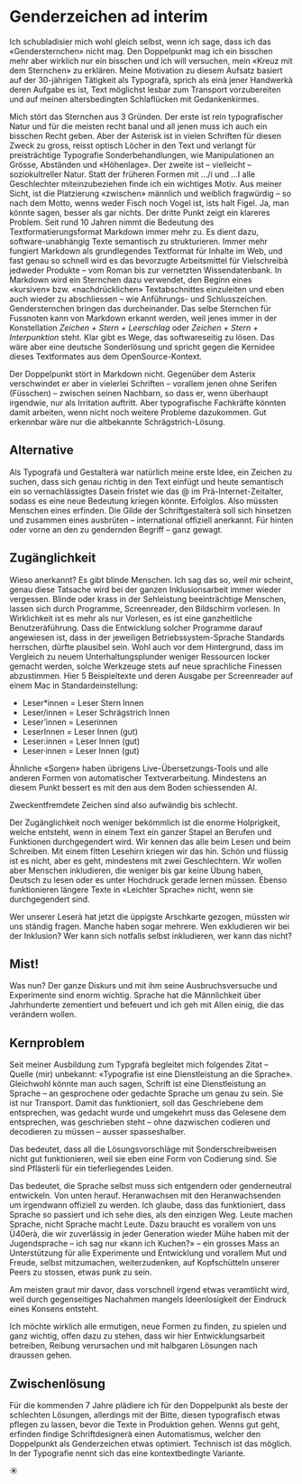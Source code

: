 # Genderzeichen ad interim

Ich schubladisier mich wohl gleich selbst, wenn ich sage, dass ich das «Gendersternchen» nicht mag. Den Doppelpunkt mag ich ein bisschen mehr aber wirklich nur ein bisschen und ich will versuchen, mein «Kreuz mit dem Sternchen» zu erklären. Meine Motivation zu diesem Aufsatz basiert auf der 30-jährigen Tätigkeit als Typografà, sprich als einà jener Handwerkà deren Aufgabe es ist, Text möglichst lesbar zum Transport vorzubereiten und auf meinen altersbedingten Schlaflücken mit Gedankenkirmes.

Mich stört das Sternchen aus 3 Gründen. 
Der erste ist rein typografischer Natur und für die meisten recht banal und all jenen muss ich auch ein bisschen Recht geben. Aber der Asterisk ist in vielen Schriften für diesen Zweck zu gross, reisst optisch Löcher in den Text und verlangt für preisträchtige Typografie Sonderbehandlungen, wie Manipulationen an Grösse, Abständen und «Höhenlage». 
Der zweite ist – vielleicht – soziokultreller Natur. Statt der früheren Formen mit …/i und …I alle Geschlechter miteinzubeziehen finde ich ein wichtiges Motiv. Aus meiner Sicht, ist die Platzierung «zwischen» männlich und weiblich fragwürdig – so nach dem Motto, wenns weder Fisch noch Vogel ist, ists halt Figel. Ja, man könnte sagen, besser als gar nichts. 
Der dritte Punkt zeigt ein klareres Problem. Seit rund 10 Jahren nimmt die Bedeutung des Textformatierungsformat Markdown immer mehr zu. Es dient dazu, software-unabhängig Texte semantisch zu strukturieren. Immer mehr fungiert Markdown als grundlegendes Textformat für Inhalte im Web, und fast genau so schnell wird es das bevorzugte Arbeitsmittel für Vielschreibà jedweder Produkte – vom Roman bis zur vernetzten Wissendatenbank. In Markdown wird ein Sternchen dazu verwendet, den Beginn eines «kursiven» bzw. «nachdrücklichen» Textabschnittes einzuleiten und eben auch wieder zu abschliessen – wie Anführungs- und Schlusszeichen. Gendersternchen bringen das durcheinander.
Das selbe Sternchen für Fussnoten kann von Markdown erkannt werden, weil jenes immer in der Konstellation *Zeichen + Stern + Leerschlag* oder *Zeichen + Stern + Interpunktion* steht. Klar gibt es Wege, das softwareseitig zu lösen. Das wäre aber eine deutsche Sonderlösung und spricht gegen die Kernidee dieses Textformates aus dem OpenSource-Kontext. 

Der Doppelpunkt stört in Markdown nicht. Gegenüber dem Asterix verschwindet er aber in vielerlei Schriften – vorallem jenen ohne Serifen (Füsschen) – zwischen seinen Nachbarn, so dass er, wenn überhaupt irgendwie, nur als Irritation auftritt. Aber typografische Fachkräfte könnten damit arbeiten, wenn nicht noch weitere Probleme dazukommen. Gut erkennbar wäre nur die altbekannte Schrägstrich-Lösung.

## Alternative
Als Typografà und Gestalterà war natürlich meine erste Idee, ein Zeichen zu suchen, dass sich genau richtig in den Text einfügt und heute semantisch ein so vernachlässigtes Dasein fristet wie das @ im Prä-Internet-Zeitalter, sodass es eine neue Bedeutung kriegen könnte. Erfolglos. Also müssten Menschen eines erfinden. Die Gilde der Schriftgestalterà soll sich hinsetzen und zusammen eines ausbrüten – international offiziell anerkannt. Für hinten oder vorne an den zu gendernden Begriff – ganz gewagt. 

## Zugänglichkeit
Wieso anerkannt? Es gibt blinde Menschen. Ich sag das so, weil mir scheint, genau diese Tatsache wird bei der ganzen Inklusionsarbeit immer wieder vergessen. Blinde oder krass in der Sehleistung beeinträchtige Menschen, lassen sich durch Programme, Screenreader, den Bildschirm vorlesen. In Wirklichkeit ist es mehr als nur Vorlesen, es ist eine ganzheitliche Benutzeràführung. Dass die Entwicklung solcher Programme darauf angewiesen ist, dass in der jeweiligen Betriebssystem-Sprache Standards herrschen, dürfte plausibel sein. Wohl auch vor dem Hintergrund, dass im Vergleich zu neuem Unterhaltungsplunder weniger Ressourcen locker gemacht werden, solche Werkzeuge stets auf neue sprachliche Finessen abzustimmen. Hier 5 Beispieltexte und deren Ausgabe per Screenreader auf einem Mac in Standardeinstellung:
- Leser*innen = Leser Stern Innen
- Leser/innen = Leser Schrägstrich Innen
- Leser’innen = Leserinnen
- LeserInnen = Leser Innen (gut)
- Leser:innen = Leser Innen (gut)
- Leser·innen = Leser Innen (gut)

Ähnliche «Sorgen» haben übrigens Live-Übersetzungs-Tools und alle anderen Formen von automatischer Textverarbeitung. Mindestens an diesem Punkt bessert es mit den aus dem Boden schiessenden AI.

Zweckentfremdete Zeichen sind also aufwändig bis schlecht.

Der Zugänglichkeit noch weniger bekömmlich ist die enorme Holprigkeit, welche entsteht, wenn in einem Text ein ganzer Stapel an Berufen und Funktionen durchgegendert wird. Wir kennen das alle beim Lesen und beim Schreiben. Mit einem fitten Lesehirn kriegen wir das hin. Schön und flüssig ist es nicht, aber es geht, mindestens mit zwei Geschlechtern. Wir wollen aber Menschen inkludieren, die weniger bis gar keine Übung haben, Deutsch zu lesen oder es unter Hochdruck gerade lernen müssen. Ebenso funktionieren längere Texte in «Leichter Sprache» nicht, wenn sie durchgegendert sind.

Wer unserer Leserà hat jetzt die üppigste Arschkarte gezogen, müssten wir uns ständig fragen. Manche haben sogar mehrere. Wen exkludieren wir bei der Inklusion? Wer kann sich notfalls selbst inkludieren, wer kann das nicht?  

## Mist!
Was nun? Der ganze Diskurs und mit ihm seine Ausbruchsversuche und Experimente sind enorm wichtig. Sprache hat die Männlichkeit über Jahrhunderte zementiert und befeuert und ich geh mit Allen einig, die das verändern wollen.

## Kernproblem
Seit meiner Ausbildung zum Typgrafà begleitet mich folgendes Zitat – Quelle (mir) unbekannt: «Typografie ist eine Dienstleistung an die Sprache». 
Gleichwohl könnte man auch sagen, Schrift ist eine Dienstleistung an Sprache – an gesprochene oder gedachte Sprache um genau zu sein. Sie ist nur Transport. Damit das funktioniert, soll das Geschriebene dem entsprechen, was gedacht wurde und umgekehrt muss das Gelesene dem entsprechen, was geschrieben steht – ohne dazwischen codieren und decodieren zu müssen – ausser spasseshalber.

Das bedeutet, dass all die Lösungsvorschläge mit Sonderschreibweisen nicht gut funktionieren, weil sie eben eine Form von Codierung sind. 
Sie sind Pflästerli für ein tieferliegendes Leiden.

Das bedeutet, die Sprache selbst muss sich entgendern oder genderneutral entwickeln. Von unten herauf. Heranwachsen mit den Heranwachsenden um irgendwann offiziell zu werden. Ich glaube, dass das funktioniert, dass Sprache so passiert und ich sehe dies, als den einzigen Weg. Leute machen Sprache, nicht Sprache macht Leute. Dazu braucht es vorallem von uns Ü40erà, die wir zuverlässig in jeder Generation wieder Mühe haben mit der Jugendsprache – ich sag nur «kann ich Kuchen?» – ein grosses Mass an Unterstützung für alle Experimente und Entwicklung und vorallem Mut und Freude, selbst mitzumachen, weiterzudenken, auf Kopfschütteln unserer Peers zu stossen, etwas punk zu sein.

Am meisten graut mir davor, dass vorschnell irgend etwas veramtlicht wird, weil durch gegenseitiges Nachahmen mangels Ideenlosigkeit der Eindruck eines Konsens entsteht.

Ich möchte wirklich alle ermutigen, neue Formen zu finden, zu spielen und ganz wichtig, offen dazu zu stehen, dass wir hier Entwicklungsarbeit betreiben, Reibung verursachen und mit halbgaren Lösungen nach draussen gehen.

## Zwischenlösung
Für die kommenden 7 Jahre plädiere ich für den Doppelpunkt als beste der schlechten Lösungen, allerdings mit der Bitte, diesen typografisch etwas pflegen zu lassen, bevor die Texte in Produktion gehen. 
Wenns gut geht, erfinden findige Schriftdesignerà einen Automatismus, welcher den Doppelpunkt als Genderzeichen etwas optimiert. Technisch ist das möglich. In der Typografie nennt sich das eine kontextbedingte Variante.

☀︎

